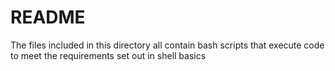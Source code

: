 # README

The files included in this directory all contain bash scripts that execute code to meet the requirements set out in shell basics
